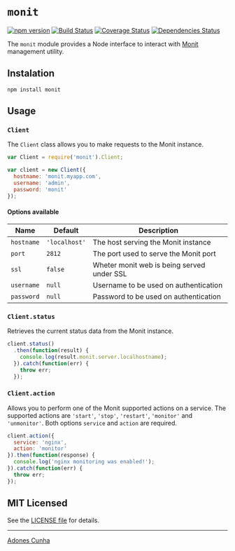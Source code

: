 # `monit`
[![npm version](https://badge.fury.io/js/monit.svg)](https://badge.fury.io/js/monit)
[![Build Status](https://travis-ci.org/adonescunha/monit.svg?branch=master)](https://travis-ci.org/adonescunha/monit) [![Coverage Status](https://coveralls.io/repos/adonescunha/monit/badge.svg?branch=master&service=github)](https://coveralls.io/github/adonescunha/monit?branch=master) [![Dependencies Status](https://david-dm.org/adonescunha/monit.svg)](https://david-dm.org/adonescunha/monit)

The `monit` module provides a Node interface to interact with [Monit](https://mmonit.com/monit/) management utility.

## Instalation

```
npm install monit
```

## Usage

### `Client`

The `Client` class allows you to make requests to the Monit instance.

```js
var Client = require('monit').Client;

var client = new Client({
  hostname: 'monit.myapp.com',
  username: 'admin',
  password: 'monit'
});
```

#### Options available

Name       | Default       | Description
-----------|---------------|------------
`hostname` | `'localhost'` | The host serving the Monit instance
`port`     | `2812`        | The port used to serve the Monit port
`ssl`      | `false`       | Wheter monit web is being served under SSL
`username` | `null`        | Username to be used on authentication
`password` | `null`        | Password to be used on authentication

### `Client.status`

Retrieves the current status data from the Monit instance.

```js
client.status()
  .then(function(result) {
    console.log(result.monit.server.localhostname);
  }).catch(function(err) {
    throw err;
  });
```

### `Client.action`

Allows you to perform one of the Monit supported actions on a service. The supported actions are `'start'`, `'stop'`, `'restart'`, `'monitor'` and `'unmonitor'`. Both options `service` and `action` are required.

```js
client.action({
  service: 'nginx',
  action: 'monitor'
}).then(function(response) {
  console.log('nginx monitoring was enabled!');
}).catch(function(err) {
  throw err;
});
```

## MIT Licensed

See the [LICENSE file](LICENSE) for details.

-----
[Adones Cunha](http://github.com/adonescunha)

